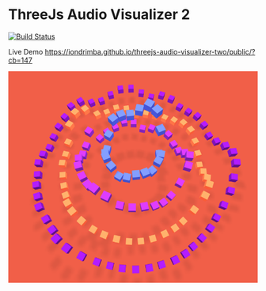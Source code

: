 # ThreeJs Audio Visualizer 2
[![Build Status](https://travis-ci.org/iondrimba/threejs-audio-visualizer-two.svg?branch=master)](https://travis-ci.org/iondrimba/threejs-audio-visualizer-two)

Live Demo https://iondrimba.github.io/threejs-audio-visualizer-two/public/?cb=147

![App](https://raw.githubusercontent.com/iondrimba/images/master/demo2.PNG)

